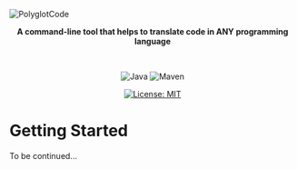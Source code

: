 ![PolyglotCode](https://github.com/user-attachments/assets/5e39ddae-ebbf-474e-b5fc-e118604b2783)
<div align="center">

  **A command-line tool that helps to translate code in ANY programming language**

<br>

  ![Java](https://img.shields.io/badge/Java-ED8B00?style=for-the-badge&logo=java&logoColor=blue)
  ![Maven](https://img.shields.io/badge/apache_maven-C71A36?style=for-the-badge&logo=apachemaven&logoColor=black)
  
  [![License: MIT](https://img.shields.io/badge/License-MIT-blue.svg)](https://opensource.org/licenses/MIT)
  
</div>

# Getting Started

To be continued...
